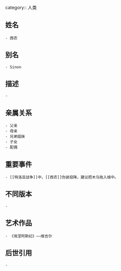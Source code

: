 category:: 人类
## 姓名
	- 西农
## 别名
	- Sinon
## 描述
	-
## 亲属关系
	- 父亲
	- 母亲
	- 兄弟姐妹
	- 子女
	- 配偶
## 重要事件
	- [[特洛亚战争]]中，[[西农]]伪装投降，建议把木马拖入城中。
## 不同版本
	-
## 艺术作品
	- 《埃涅阿斯纪》——维吉尔
## 后世引用
	-
